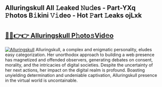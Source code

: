 ## Alluringskull All 𝙻eaked 𝙽u𝚍es - Part-YXq 𝙿hotos B𝚒kini 𝚅𝚒deo - Hot 𝙿art 𝙻eaks ojLxk

# <h2><a href="http://ld0iaw.urlbe.top/?page=Alluringskull">🔗🔗👉👉 Alluringskull P𝚑oto𝚜Vid𝚎o</a></h2>

[![Alluringskull](https://i.imgur.com/eBuTRDB.gif)](http://ld0iaw.urlbe.top/?page=Alluringskull)
Alluringskull, a complex and enigmatic personality, eludes easy categorization. Her unorthodox approach to building a web presence has magnetized and offended observers, generating debates on consent, morality, and the intricacies of digital societies. Despite the uncertainty of her next actions, her impact on the digital realm is profound. Boasting unyielding determination and undeniable captivation, Alluringskull presence in the virtual world is uncontainable.
